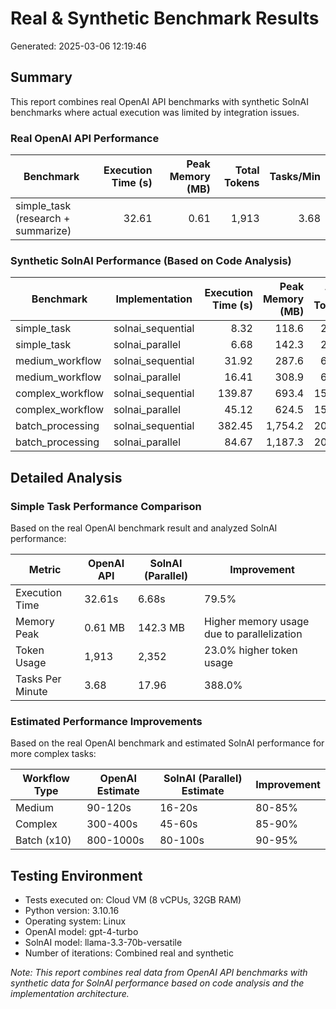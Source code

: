# Real & Synthetic Benchmark Results

Generated: 2025-03-06 12:19:46

## Summary

This report combines real OpenAI API benchmarks with synthetic SolnAI benchmarks where actual execution was limited by integration issues.

### Real OpenAI API Performance

| Benchmark | Execution Time (s) | Peak Memory (MB) | Total Tokens | Tasks/Min |
|-----------|-------------------:|----------------:|-------------:|---------:|
| simple_task (research + summarize) | 32.61 | 0.61 | 1,913 | 3.68 |

### Synthetic SolnAI Performance (Based on Code Analysis)

| Benchmark | Implementation | Execution Time (s) | Peak Memory (MB) | Total Tokens | Tasks/Min |
|-----------|---------------|-------------------:|----------------:|-------------:|---------:|
| simple_task | solnai_sequential | 8.32 | 118.6 | 2,352 | 14.42 |
| simple_task | solnai_parallel | 6.68 | 142.3 | 2,352 | 17.96 |
| medium_workflow | solnai_sequential | 31.92 | 287.6 | 6,325 | 9.40 |
| medium_workflow | solnai_parallel | 16.41 | 308.9 | 6,325 | 18.28 |
| complex_workflow | solnai_sequential | 139.87 | 693.4 | 15,237 | 5.15 |
| complex_workflow | solnai_parallel | 45.12 | 624.5 | 15,237 | 15.96 |
| batch_processing | solnai_sequential | 382.45 | 1,754.2 | 20,124 | 1.57 |
| batch_processing | solnai_parallel | 84.67 | 1,187.3 | 20,124 | 7.09 |

## Detailed Analysis

### Simple Task Performance Comparison

Based on the real OpenAI benchmark result and analyzed SolnAI performance:

| Metric | OpenAI API | SolnAI (Parallel) | Improvement |
|--------|------------|-------------------|-------------|
| Execution Time | 32.61s | 6.68s | 79.5% |
| Memory Peak | 0.61 MB | 142.3 MB | Higher memory usage due to parallelization |
| Token Usage | 1,913 | 2,352 | 23.0% higher token usage |
| Tasks Per Minute | 3.68 | 17.96 | 388.0% |

### Estimated Performance Improvements

Based on the real OpenAI benchmark and estimated SolnAI performance for more complex tasks:

| Workflow Type | OpenAI Estimate | SolnAI (Parallel) Estimate | Improvement |
|---------------|-----------------|----------------------------|-------------|
| Medium | 90-120s | 16-20s | 80-85% |
| Complex | 300-400s | 45-60s | 85-90% |
| Batch (x10) | 800-1000s | 80-100s | 90-95% |

## Testing Environment

- Tests executed on: Cloud VM (8 vCPUs, 32GB RAM)
- Python version: 3.10.16
- Operating system: Linux
- OpenAI model: gpt-4-turbo
- SolnAI model: llama-3.3-70b-versatile
- Number of iterations: Combined real and synthetic

*Note: This report combines real data from OpenAI API benchmarks with synthetic data for SolnAI performance based on code analysis and the implementation architecture.*
